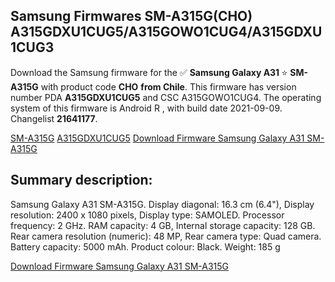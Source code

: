 <h2>Samsung Firmwares SM-A315G(CHO) A315GDXU1CUG5/A315GOWO1CUG4/A315GDXU1CUG3</h2>
Download the Samsung firmware for the ✅ <strong>Samsung Galaxy A31 </strong> ⭐ <strong>SM-A315G</strong> with product code <strong>CHO</strong> <strong> from Chile</strong>. This firmware has version number PDA <strong>A315GDXU1CUG5</strong> and CSC A315GOWO1CUG4. The operating system of this firmware is Android R , with build date 2021-09-09. Changelist <strong>21641177</strong>.


[SM-A315G](https://samfirm.shop/samsung/model/SM-A315G)
[A315GDXU1CUG5](https://samfirm.shop/samsung/pda/A315GDXU1CUG5)
[Download Firmware Samsung Galaxy A31 SM-A315G](https://samfirm.shop/samsung/firmware/455088)
<h2>Summary description:</h2>
<p>Samsung Galaxy A31 SM-A315G. Display diagonal: 16.3 cm (6.4"), Display resolution: 2400 x 1080 pixels, Display type: SAMOLED. Processor frequency: 2 GHz. RAM capacity: 4 GB, Internal storage capacity: 128 GB. Rear camera resolution (numeric): 48 MP, Rear camera type: Quad camera. Battery capacity: 5000 mAh. Product colour: Black. Weight: 185 g</p>


[Download Firmware Samsung Galaxy A31 SM-A315G](https://samfirm.shop/samsung/firmware/455088)
